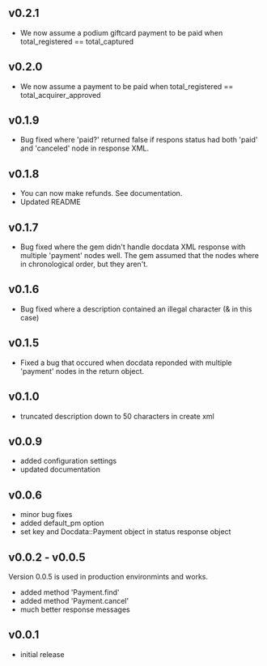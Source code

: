 ## v0.2.1
* We now assume a podium giftcard payment to be paid when total_registered == total_captured

## v0.2.0
* We now assume a payment to be paid when total_registered == total_acquirer_approved

## v0.1.9
* Bug fixed where 'paid?' returned false if respons status had both 'paid' and 'canceled' node in response XML.

## v0.1.8
* You can now make refunds. See documentation.
* Updated README

## v0.1.7
* Bug fixed where the gem didn't handle docdata XML response with multiple 'payment' nodes well. The gem assumed that the nodes where in chronological order, but they aren't.

## v0.1.6
* Bug fixed where a description contained an illegal character (& in this case)

## v0.1.5
* Fixed a bug that occured when docdata reponded with multiple 'payment' nodes in the return object.

## v0.1.0
* truncated description down to 50 characters in create xml

## v0.0.9
* added configuration settings
* updated documentation

## v0.0.6

* minor bug fixes
* added default_pm option
* set key and Docdata::Payment object in status response object

## v0.0.2 - v0.0.5

Version 0.0.5 is used in production environmints and works.

* added method 'Payment.find'
* added method 'Payment.cancel'
* much better response messages

## v0.0.1

* initial release